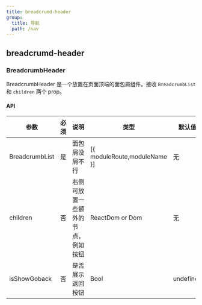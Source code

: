 ```yaml
---
title: breadcrumd-header
group:
  title: 导航
  path: /nav
---
```


## breadcrumd-header

### BreadcrumbHeader

BreadcrumbHeader 是一个放置在页面顶端的面包屑组件。接收 `BreadcrumbList` 和 `children` 两个 prop。

#### API

| 参数           | 必须 | 说明                               | 类型                         | 默认值    |
| -------------- | ---- | ---------------------------------- | ---------------------------- | --------- |
| BreadcrumbList | 是   | 面包屑没屑不行                     | [{ moduleRoute,moduleName }] | 无        |
| children       | 否   | 右侧可放置一些额外的节点，例如按钮 | ReactDom or Dom              | 无        |
| isShowGoback   | 否   | 是否展示返回按钮                   | Bool                         | undefined |
